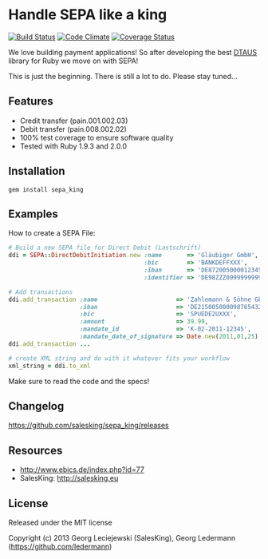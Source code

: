 # Handle SEPA like a king

[![Build Status](https://secure.travis-ci.org/salesking/sepa_king.png)](http://travis-ci.org/salesking/sepa_king)
[![Code Climate](https://codeclimate.com/github/salesking/sepa_king.png)](https://codeclimate.com/github/salesking/sepa_king)
[![Coverage Status](https://coveralls.io/repos/salesking/sepa_king/badge.png)](https://coveralls.io/r/salesking/sepa_king)

We love building payment applications! So after developing the best [DTAUS](https://github.com/salesking/king_dtaus) library for Ruby we move on with SEPA!

This is just the beginning. There is still a lot to do. Please stay tuned...


## Features

* Credit transfer (pain.001.002.03)
* Debit transfer (pain.008.002.02)
* 100% test coverage to ensure software quality
* Tested with Ruby 1.9.3 and 2.0.0


## Installation

    gem install sepa_king


## Examples

How to create a SEPA File:

```ruby
# Build a new SEPA file for Direct Debit (Lastschrift)
ddi = SEPA::DirectDebitInitiation.new :name       => 'Gläubiger GmbH',
                                      :bic        => 'BANKDEFFXXX',
                                      :iban       => 'DE87200500001234567890',
                                      :identifier => 'DE98ZZZ09999999999'

# Add transactions
ddi.add_transaction :name                      => 'Zahlemann & Söhne GbR',
                    :iban                      => 'DE21500500009876543210',
                    :bic                       => 'SPUEDE2UXXX',
                    :amount                    => 39.99,
                    :mandate_id                => 'K-02-2011-12345',
                    :mandate_date_of_signature => Date.new(2011,01,25)
ddi.add_transaction ...

# create XML string and do with it whatever fits your workflow
xml_string = ddi.to_xml
```

Make sure to read the code and the specs!


## Changelog

https://github.com/salesking/sepa_king/releases


## Resources

* http://www.ebics.de/index.php?id=77
* SalesKing: http://salesking.eu


## License

Released under the MIT license

Copyright (c) 2013 Georg Leciejewski (SalesKing), Georg Ledermann (https://github.com/ledermann)
